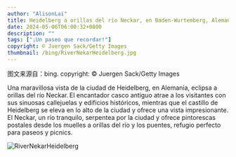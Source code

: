 ```yaml
---
author: "AlisonLai"
title: Heidelberg a orillas del río Neckar, en Baden-Wurtemberg, Alemania (© Juergen Sack/Getty Images)
date: 2024-05-06T06:00:32+0800
description: ""
tags: ["¡Un paseo que recordar!"]
copyright: © Juergen Sack/Getty Images
thumbnail: /bing/RiverNekarHeidelberg.jpg
---
```

图文来源自：bing.  copyright: © Juergen Sack/Getty Images

Una maravillosa vista de la ciudad de Heidelberg, en Alemania, eclipsa a orillas del río Neckar. El encantador casco antiguo atrae a los visitantes con sus sinuosas callejuelas y edificios históricos, mientras que el castillo de Heidelberg se eleva en lo alto de la ciudad y ofrece una vista impresionante. El Neckar, un río tranquilo, serpentea por la ciudad y ofrece pintorescas postales desde los muelles a orillas del río y los puentes, refugio perfecto para paseos y picnics.

![RiverNekarHeidelberg](/bing/RiverNekarHeidelberg.jpg)